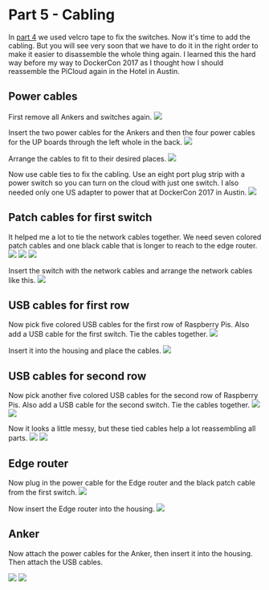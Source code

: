 # Part 5 - Cabling

In [part 4](./SWITCHES.md) we used velcro tape to fix the switches. Now it's time to add the cabling. But you will see very soon that we have to do it in the right order to make it easier to disassemble the whole thing again. I learned this the hard way before my way to DockerCon 2017 as I thought how I should reassemble the PiCloud again in the Hotel in Austin.

## Power cables

First remove all Ankers and switches again.
![](images/cabling01.jpg)

Insert the two power cables for the Ankers and then the four power cables for the UP boards through the left whole in the back.
![](images/cabling02.jpg)

Arrange the cables to fit to their desired places.
![](images/cabling03.jpg)

Now use cable ties to fix the cabling. Use an eight port plug strip with a power switch so you can turn on the cloud with just one switch. I also needed only one US adapter to power that at DockerCon 2017 in Austin.
![](images/cabling04.jpg)

## Patch cables for first switch

It helped me a lot to tie the network cables together. We need seven colored patch cables and one black cable that is longer to reach to the edge router.
![](images/cabling05.jpg)
![](images/cabling06.jpg)
![](images/cabling07.jpg)

Insert the switch with the network cables and arrange the network cables like this.
![](images/cabling08.jpg)

## USB cables for first row

Now pick five colored USB cables for the first row of Raspberry Pis. Also add a USB cable for the first switch. Tie the cables together.
![](images/usbcabling01.jpg)

Insert it into the housing and place the cables.
![](images/usbcabling02.jpg)

## USB cables for second row

Now pick another five colored USB cables for the second row of Raspberry Pis. Also add a USB cable for the second switch. Tie the cables together.
![](images/usbcabling03.jpg)
![](images/usbcabling04.jpg)

Now it looks a little messy, but these tied cables help a lot reassembling all parts.
![](images/usbcabling05.jpg)
![](images/usbcabling06.jpg)

## Edge router

Now plug in the power cable for the Edge router and the black patch cable from the first switch.
![](images/edgecabling01.jpg)

Now insert the Edge router into the housing.
![](images/edgecabling02.jpg)

## Anker

Now attach the power cables for the Anker, then insert it into the housing. Then attach the USB cables.

![](images/usbcabling08.jpg)
![](images/usbcabling09.jpg)


